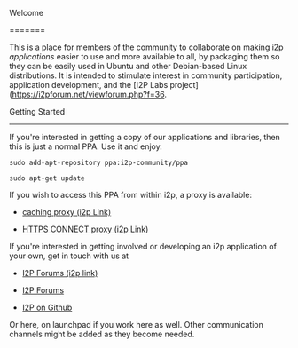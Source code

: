 Welcome

=======


This is a place for members of the community to collaborate on making
 i2p *applications* easier to use and more available to all, by 
packaging them so they can be easily used in Ubuntu and other 
Debian-based Linux distributions. It is intended to stimulate interest 
in community participation, application development, and the [I2P Labs 
project](https://i2pforum.net/viewforum.php?f=36.


Getting Started

---------------


If you're interested in getting a copy of our applications and libraries, then this is just a normal PPA. Use it and enjoy.


    sudo add-apt-repository ppa:i2p-community/ppa

    sudo apt-get update


If you wish to access this PPA from within i2p, a proxy is available:


  * [caching proxy (i2p Link)](http://)

  * [HTTPS CONNECT proxy (i2p Link)](https://)


If you're interested in getting involved or developing an i2p application of your own, get in touch with us at


  * [I2P Forums (i2p link)](https://i2pforum.i2p)

  * [I2P Forums](https://i2pforum.net)

  * [I2P on Github](https://github.com/i2p/)


Or here, on launchpad if you work here as well. Other communication channels might be added as they become needed.

